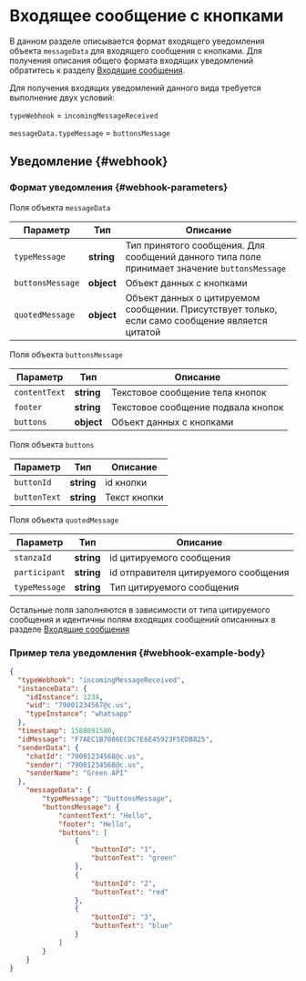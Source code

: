 # Входящее сообщение с кнопками

В данном разделе описывается формат входящего уведомления объекта `messageData` для входящего сообщения с кнопками. Для получения описания общего формата входящих уведомлений обратитесь к разделу [Входящие сообщения](Webhook-IncomingMessageReceived.md).

Для получения входящих уведомлений данного вида требуется выполнение двух условий:

`typeWebhook` = `incomingMessageReceived`

`messageData.typeMessage` = `buttonsMessage`

## Уведомление {#webhook}

### Формат уведомления {#webhook-parameters}

Поля объекта `messageData`

| Параметр          | Тип        | Описание                                                                                        |
| ----------------- | ---------- | ----------------------------------------------------------------------------------------------- |
| `typeMessage`     | **string** | Тип принятого сообщения. Для сообщений данного типа поле принимает значение `buttonsMessage`       |
| `buttonsMessage` | **object** | Объект данных с кнопками                                                           |
| `quotedMessage`   | **object** | Объект данных о цитируемом сообщении. Присутствует только, если само сообщение является цитатой |

Поля объекта `buttonsMessage`

| Параметр      | Тип        | Описание            |
| ------------- | ---------- | ------------------- |
| `contentText` | **string** | Текстовое сообщение тела кнопок|
| `footer` | **string** | Текстовое сообщение подвала кнопок|
| `buttons`   | **object** | Объект данных с кнопками |

Поля объекта `buttons`

| Параметр      | Тип        | Описание            |
| ------------- | ---------- | ------------------- |
| `buttonId` | **string** | id кнопки |
| `buttonText` | **string** | Текст кнопки |

Поля объекта `quotedMessage`

| Параметр      | Тип        | Описание            |
| ------------- | ---------- | ------------------- |
| `stanzaId` | **string** | id цитируемого сообщения |
| `participant` | **string** | id отправителя цитируемого сообщения |
| `typeMessage` | **string** | Тип цитируемого сообщения |

Остальные поля заполняются в зависимости от типа цитируемого сообщения и идентичны полям входящих сообщений описаннных в разделе [Входящие сообщения](Webhook-IncomingMessageReceived.md)

### Пример тела уведомления {#webhook-example-body}

```json
{
  "typeWebhook": "incomingMessageReceived",
  "instanceData": {
    "idInstance": 1234,
    "wid": "79001234567@c.us",
    "typeInstance": "whatsapp"
  },
  "timestamp": 1588091580,
  "idMessage": "F7AEC1B7086ECDC7E6E45923F5EDB825",
  "senderData": {
    "chatId": "79001234568@c.us",
    "sender": "79001234568@c.us",
    "senderName": "Green API"
  },
    "messageData": {
        "typeMessage": "buttonsMessage",
        "buttonsMessage": {
            "contentText": "Hello",
            "footer": "Hello",
            "buttons": [
                {
                    "buttonId": "1",
                    "buttonText": "green"
                },
                {
                    "buttonId": "2",
                    "buttonText": "red"
                },
                {
                    "buttonId": "3",
                    "buttonText": "blue"
                }
            ]
        }
    }
}
```
